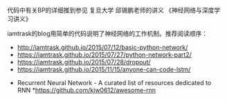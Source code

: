 代码中有关BP的详细推到参见 复旦大学 邱锡鹏老师的讲义 《神经网络与深度学习讲义》

iamtrask的blog用简单的代码说明了神经网络的工作机制。推荐阅读顺序：
* http://iamtrask.github.io/2015/07/12/basic-python-network/
* https://iamtrask.github.io/2015/07/27/python-network-part2/
* https://iamtrask.github.io/2015/07/28/dropout/
* https://iamtrask.github.io/2015/11/15/anyone-can-code-lstm/

- Recurrent Neural Network - A curated list of resources dedicated to RNN
*https://github.com/kjw0612/awesome-rnn
